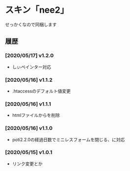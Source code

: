 # スキン「nee2」

せっかくなので同梱します

## 履歴

### [2020/05/17] v1.2.0

- しぃペインター対応

### [2020/05/16] v1.1.2

- .htaccessのデフォルト値変更

### [2020/05/16] v1.1.1

- htmlファイルから<?php echo "\n"; ?>を削除

### [2020/05/16] v1.1.0

- poti2.2.0の経過日数でミニレスフォームを閉じる、に対応

### [2020/05/15] v1.0.1

- リンク変更とか